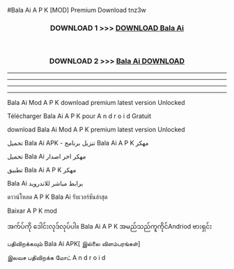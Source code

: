 #Bala Ai  A P K [MOD] Premium Download tnz3w



<div align="center">

<h3>DOWNLOAD 1 >>> <a href="https://teeasianyam.web.app?sq=Bala Ai ">DOWNLOAD Bala Ai  </a></h3><br>

<h3>DOWNLOAD 2 >>> <a href="https://teeasianyam.web.app?sq=Bala Ai  ">Bala Ai   DOWNLOAD </a></h3>

</div>


----------------------------------------------------------

----------------------------------------------------------

----------------------------------------------------------

----------------------------------------------------------


Bala Ai   Mod A P K download premium latest version Unlocked

Télécharger Bala Ai   A P K pour A n d r o i d Gratuit

download Bala Ai   Mod A P K premium latest version Unlocked

تحميل Bala Ai   APK - تنزيل برنامج Bala Ai   A P K مهكر

تحميل Bala Ai   مهكر اخر اصدار

تطبيق Bala Ai   A P K مهكر

Bala Ai   برابط مباشر للاندرويد

ดาวน์โหลด A P K Bala Ai   รับเวอร์ชันล่าสุด

Baixar A P K mod

အက်ပ်ကို ဒေါင်းလုဒ်လုပ်ပါ။ Bala Ai   A P K အမည်သည်ကူကိုင်Andriod ဗားရှင်း

பதிவிறக்கவும் Bala Ai   APK[ இல்லை விளம்பரங்கள்] 
 
இலவச பதிவிறக்க மோட் A n d r o i d



